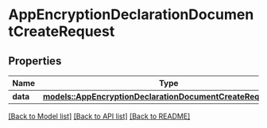 # AppEncryptionDeclarationDocumentCreateRequest

## Properties

Name | Type | Description | Notes
------------ | ------------- | ------------- | -------------
**data** | [**models::AppEncryptionDeclarationDocumentCreateRequestData**](AppEncryptionDeclarationDocumentCreateRequest_data.md) |  | 

[[Back to Model list]](../README.md#documentation-for-models) [[Back to API list]](../README.md#documentation-for-api-endpoints) [[Back to README]](../README.md)


